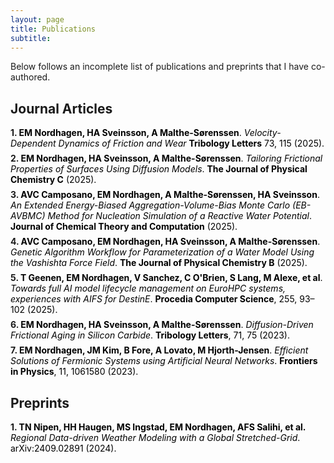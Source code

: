 ```yaml
---
layout: page  
title: Publications  
subtitle:  
---
```


<style>
/* Numbering for publications */
.publications {
  counter-reset: pub-counter;
  list-style: none;
  padding-left: 0;
}

.publications li {
  counter-increment: pub-counter;
  margin-bottom: 0.5em;
}

.publications li::before {
  content: counter(pub-counter) ". ";
  font-weight: bold;
}

/* Link styling */
.publications a {
  color: black;
  text-decoration: none;
  transition: color 0.3s ease;
}

.publications a:hover {
  color: #cc3300; /* Change color on hover */
}
</style>

Below follows an incomplete list of publications and preprints that I have co-authored.

## Journal Articles

<ul class="publications">
  <li><a href="https://rdcu.be/ey2fz"><strong>EM Nordhagen, HA Sveinsson, A Malthe-Sørenssen</strong>. <em>Velocity-Dependent Dynamics of Friction and Wear</em> <strong>Tribology Letters</strong> 73, 115 (2025).</a></li>
  <li><a href="https://pubs.acs.org/doi/10.1021/acs.jpcc.5c02768"><strong>EM Nordhagen, HA Sveinsson, A Malthe-Sørenssen</strong>. <em>Tailoring Frictional Properties of Surfaces Using Diffusion Models</em>. <strong>The Journal of Physical Chemistry C</strong> (2025).</a></li>
  <li><a href="https://pubs.acs.org/doi/10.1021/acs.jctc.5c00722"><strong>AVC Camposano, EM Nordhagen, A Malthe-Sørenssen, HA Sveinsson</strong>. <em>An Extended Energy-Biased Aggregation-Volume-Bias Monte Carlo (EB-AVBMC) Method for Nucleation Simulation of a Reactive Water Potential</em>. <strong>Journal of Chemical Theory and Computation</strong> (2025).</a></li>
  <li><a href="https://doi.org/10.1021/acs.jpcb.4c06389"><strong>AVC Camposano, EM Nordhagen, HA Sveinsson, A Malthe-Sørenssen</strong>. <em>Genetic Algorithm Workflow for Parameterization of a Water Model Using the Vashishta Force Field</em>. <strong>The Journal of Physical Chemistry B</strong> (2025).</a></li>
  <li><a href="https://www.sciencedirect.com/science/article/pii/S1877050925006258"><strong>T Geenen, EM Nordhagen, V Sanchez, C O'Brien, S Lang, M Alexe, et al</strong>. <em>Towards full AI model lifecycle management on EuroHPC systems, experiences with AIFS for DestinE</em>. <strong>Procedia Computer Science</strong>, 255, 93–102 (2025).</a></li>
  <li><a href="https://doi.org/10.1007/s11249-023-01762-z"><strong>EM Nordhagen, HA Sveinsson, A Malthe-Sørenssen</strong>. <em>Diffusion-Driven Frictional Aging in Silicon Carbide</em>. <strong>Tribology Letters</strong>, 71, 75 (2023).</a></li>
  <li><a href="https://www.frontiersin.org/articles/10.3389/fphy.2023.1061580"><strong>EM Nordhagen, JM Kim, B Fore, A Lovato, M Hjorth-Jensen</strong>. <em>Efficient Solutions of Fermionic Systems using Artificial Neural Networks</em>. <strong>Frontiers in Physics</strong>, 11, 1061580 (2023).</a></li>
</ul>

## Preprints

<ul class="publications">
  <li><a href="http://arxiv.org/abs/2409.02891"><strong>TN Nipen, HH Haugen, MS Ingstad, EM Nordhagen, AFS Salihi, et al.</strong> <em>Regional Data-driven Weather Modeling with a Global Stretched-Grid</em>. arXiv:2409.02891 (2024).</a></li>
</ul>

